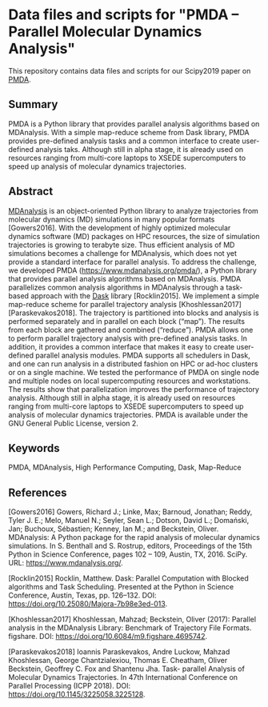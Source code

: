 # Data files and scripts for "PMDA – Parallel Molecular Dynamics Analysis"
This repository contains data files and scripts for our Scipy2019 paper on [PMDA](https://www.mdanalysis.org/pmda/).


## Summary

PMDA is a Python library that provides parallel analysis algorithms based on MDAnalysis. With a simple map-reduce scheme from Dask library, PMDA provides pre-defined analysis tasks and a common interface to create user-defined analysis taks. Although still in alpha stage, it is already used on resources ranging from multi-core laptops to XSEDE supercomputers to speed up analysis of molecular dynamics trajectories.


## Abstract

[MDAnalysis](https://mdanalysis.org) is an object-oriented Python library to analyze trajectories from molecular dynamics (MD) simulations in many popular formats [Gowers2016]. With the development of highly optimized molecular dynamics software (MD) packages on HPC resources, the size of simulation trajectories is growing to terabyte size. Thus efficient analysis of MD simulations becomes a challenge for MDAnalysis, which does not yet provide a standard interface for parallel analysis. To address the challenge, we developed PMDA (https://www.mdanalysis.org/pmda/), a Python library that provides parallel analysis algorithms based on MDAnalysis.  PMDA parallelizes common analysis algorithms in MDAnalysis through a task-based approach with the [Dask](https://dask.org) library [Rocklin2015].  We implement a simple map-reduce scheme for parallel trajectory analysis [Khoshlessan2017]  [Paraskevakos2018]. The trajectory is partitioned into blocks and analysis is performed separately and in parallel on each block (“map”). The results from each block are gathered and combined (“reduce”).  PMDA allows one to perform parallel trajectory analysis with pre-defined analysis tasks. In addition, it provides a common interface that makes it easy to create user-defined parallel analysis modules. PMDA supports all schedulers in Dask, and one can run analysis in a distributed fashion on HPC or ad-hoc clusters or on a single machine. We tested the performance of PMDA on single node and multiple nodes on local supercomputing resources and workstations. The results show that parallelization improves the performance of trajectory analysis. Although still in alpha stage, it is already used on resources ranging from multi-core laptops to XSEDE supercomputers to speed up analysis of molecular dynamics trajectories. PMDA is available under the GNU General Public License, version 2.


Keywords
--------
PMDA, MDAnalysis, High Performance Computing, Dask, Map-Reduce


References
----------


[Gowers2016] Gowers, Richard J.; Linke, Max; Barnoud, Jonathan; Reddy, Tyler J. E.; Melo, Manuel N.; Seyler, Sean L.; Dotson, David L.; Domański, Jan; Buchoux, Sébastien; Kenney, Ian M.; and Beckstein, Oliver. MDAnalysis: A Python package for the rapid analysis of molecular dynamics simulations. In S. Benthall and S. Rostrup, editors, Proceedings of the 15th Python in Science Conference, pages 102 – 109, Austin, TX, 2016. SciPy. URL: https://www.mdanalysis.org/.

[Rocklin2015] Rocklin, Matthew. Dask: Parallel Computation with Blocked algorithms and Task Scheduling. Presented at the Python in Science Conference, Austin, Texas, pp. 126–132. DOI: https://doi.org/10.25080/Majora-7b98e3ed-013.

[Khoshlessan2017] Khoshlessan, Mahzad; Beckstein, Oliver (2017): Parallel analysis in the MDAnalysis Library: Benchmark of Trajectory File Formats. figshare. DOI: https://doi.org/10.6084/m9.figshare.4695742.

[Paraskevakos2018] Ioannis Paraskevakos, Andre Luckow, Mahzad Khoshlessan, George Chantzialexiou, Thomas E. Cheatham, Oliver Beckstein, Geoffrey C. Fox and Shantenu Jha. Task- parallel Analysis of Molecular Dynamics Trajectories. In 47th International Conference on Parallel Processing (ICPP 2018). DOI: https://doi.org/10.1145/3225058.3225128.

